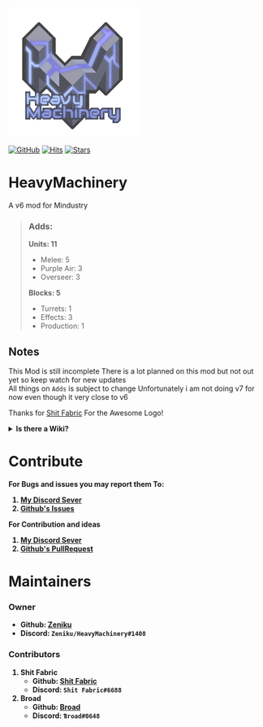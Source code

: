 ![Icon](https://github.com/Zeniku/HeavyMachinery/blob/main/icon.png)<br />

[![GitHub](https://img.shields.io/github/license/Zeniku/HeavyMachinery?color=success&label=License&logo=github&style=flat-square)](https://github.com/Zeniku/HeavyMachinery/blob/master/LICENSE)
[![Hits](https://hits.seeyoufarm.com/api/count/incr/badge.svg?url=https%3A%2F%2Fgithub.com%2FZenike%2FHeavyMachinery&count_bg=%2379C83D&title_bg=%23555555&icon=codeforces.svg&icon_color=%23E7E7E7&title=visitors&edge_flat=true)](https://hits.seeyoufarm.com)
[![Stars](https://img.shields.io/github/stars/Zeniku/HeavyMachinery?label=Star%20this%20Mod%21&style=social)](https://github.com/Zeniku/HeavyMachinery/blob/master)

# HeavyMachinery
A v6 mod for Mindustry

<blockquote>

### **Adds:**

**Units: 11**
 - Melee: 5
 - Purple Air: 3
 - Overseer: 3

**Blocks: 5**
 - Turrets: 1
 - Effects: 3
 - Production: 1

</blockquote>

## Notes
This Mod is still incomplete
There is a lot planned on this mod but not out yet so keep watch for new updates<br />
All things on `Adds` is subject to change
Unfortunately i am not doing v7 for now even though it very close to v6

Thanks for [Shit Fabric](https://github.com/Duvent-mindustry) For the Awesome Logo!

<details>
  <summary><b>Is there a Wiki?<b></summary>
  
Wiki is still incomplete because mod is still not done but you can go by clicking:
[Wiki](https://github.com/Zeniku/HeavyMachinery-Wiki)
</details>

# Contribute

**For Bugs and issues you may report them To:**
1. [My Discord Sever](https://discord.gg/bWBGyty)
2. [Github's Issues](https://github.com/Zeniku/HeavyMachinery/issues)

**For Contribution and ideas**
1. [My Discord Sever](https://discord.gg/bWBGyty)
2. [Github's PullRequest](https://github.com/Zeniku/HeavyMachinery/pulls)

# Maintainers 
### Owner
- Github: [Zeniku](https://github.com/Zeniku)
- Discord: `Zeniku/HeavyMachinery#1408`

### Contributors

1. **Shit Fabric**
    - Github: [Shit Fabric](https://github.com/Duvent-mindustry)
    - Discord: `Shit Fabric#6688`
2. **Broad**
    - Github: [Broad](https://github.com/Br0ad)
    - Discord: `Ɓroad#0648`
